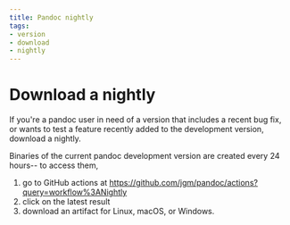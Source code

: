 ```yaml
---
title: Pandoc nightly
tags:
- version
- download
- nightly
---
```


# Download a nightly

If you're a pandoc user in need of a version that includes a recent bug fix, or
wants to test a feature recently added to the development version, download a
nightly. 

Binaries of the current pandoc development version are
created every 24 hours-- to access them,

1. go to GitHub actions at
   https://github.com/jgm/pandoc/actions?query=workflow%3ANightly
2. click on the latest result
3. download an artifact for Linux, macOS, or Windows.
